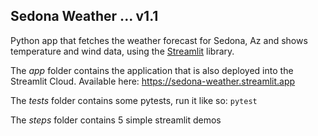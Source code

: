 ## Sedona Weather ... v1.1

Python app that fetches the weather forecast for Sedona, Az and shows temperature and wind data, using the [Streamlit](https://streamlit.io) library.

The *app* folder contains the application that is also deployed into the Streamlit Cloud. Available here:
https://sedona-weather.streamlit.app

The *tests* folder contains some pytests, run it like so:
`pytest`

The *steps* folder contains 5 simple streamlit demos

